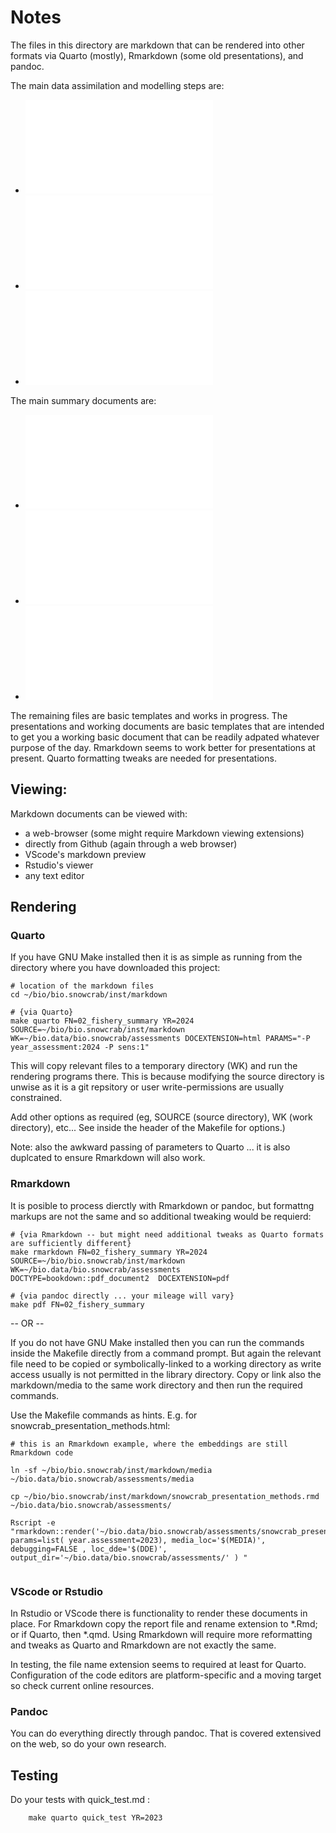 # Notes

The files in this directory are markdown that can be rendered into other formats via Quarto (mostly), Rmarkdown (some old presentations), and pandoc. 

The main data assimilation and modelling steps are:

- ![01_snowcrab_data.md](01_snowcrab_data.md)
- ![03_biomass_indx_carstm.md](03_biomass_indx_carstm.md)
- ![04_snowcrab_fishery_model_turing.md](04_snowcrab_fishery_model_turing.md)


The main summary documents are:

- ![02_fishery_summary.md](02_fishery_summary.md)
- ![02_survey_summary.md](02_survey_summary.md)
- ![05_assessment_summary.md](05_assessment_summary.md)

The remaining files are basic templates and works in progress. The presentations and working documents are basic templates that are intended to get you a working basic document that can be readily adpated whatever purpose of the day. Rmarkdown seems to work better for presentations at present. Quarto formatting tweaks are needed for presentations.


## Viewing:

Markdown documents can be viewed with:

- a web-browser (some might require Markdown viewing extensions)
- directly from Github (again through a web browser)
- VScode's markdown preview 
- Rstudio's viewer
- any text editor

## Rendering


### Quarto

If you have GNU Make installed then it is as simple as running from the  directory where you have downloaded this project: 

```shell
# location of the markdown files
cd ~/bio/bio.snowcrab/inst/markdown   

# {via Quarto}
make quarto FN=02_fishery_summary YR=2024 SOURCE=~/bio/bio.snowcrab/inst/markdown WK=~/bio.data/bio.snowcrab/assessments DOCEXTENSION=html PARAMS="-P year_assessment:2024 -P sens:1" 

```

This will copy relevant files to a temporary directory (WK) and run the rendering programs there. This is because modifying the source directory is unwise as it is a git repsitory or user write-permissions are usually constrained. 

Add other options as required (eg, SOURCE (source directory), WK (work directory), etc... See inside the header of the Makefile for options.) 

Note: also the awkward passing of parameters to Quarto ... it is also duplcated to ensure Rmarkdown will also work.


### Rmarkdown

It is posible to process dierctly with Rmarkdown or pandoc, but formattng markups are not the same and so additional tweaking would be requierd:

```shell
# {via Rmarkdown -- but might need additional tweaks as Quarto formats are sufficiently different}
make rmarkdown FN=02_fishery_summary YR=2024 SOURCE=~/bio/bio.snowcrab/inst/markdown WK=~/bio.data/bio.snowcrab/assessments  DOCTYPE=bookdown::pdf_document2  DOCEXTENSION=pdf 

# {via pandoc directly ... your mileage will vary}
make pdf FN=02_fishery_summary  
```

-- OR --

If you do not have GNU Make installed then you can run the commands inside the Makefile directly from a command prompt. But again the relevant file need to be copied or symbolically-linked to a working directory as write access usually is not permitted in the library directory. Copy or link also the markdown/media to the same work directory and then run the required commands. 

Use the Makefile commands as hints. E.g. for snowcrab_presentation_methods.html:

```shell
# this is an Rmarkdown example, where the embeddings are still Rmarkdown code

ln -sf ~/bio/bio.snowcrab/inst/markdown/media ~/bio.data/bio.snowcrab/assessments/media

cp ~/bio/bio.snowcrab/inst/markdown/snowcrab_presentation_methods.rmd ~/bio.data/bio.snowcrab/assessments/

Rscript -e "rmarkdown::render('~/bio.data/bio.snowcrab/assessments/snowcrab_presentation_methods.rmd', params=list( year.assessment=2023), media_loc='$(MEDIA)', debugging=FALSE , loc_dde='$(DDE)', output_dir='~/bio.data/bio.snowcrab/assessments/' ) " 


```

### VScode or Rstudio

In Rstudio or VScode there is functionality to render these documents in place. For Rmarkdown copy the report file and rename extension to *.Rmd; or if Quarto, then *.qmd. Using Rmarkdown will require more reformatting and tweaks as Quarto and Rmarkdown are not exactly the same.

In testing, the file name extension seems to required at least for Quarto. Configuration of the code editors are platform-specific and a moving target so check current online resources. 


### Pandoc

You can do everything directly through pandoc. That is covered extensived on the web, so do your own research.


## Testing

Do your tests with quick_test.md : 

```
	make quarto quick_test YR=2023 
```



